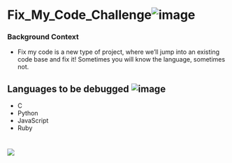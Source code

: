 # Fix_My_Code_Challenge![image](https://github.com/Joseph-Chukwudiegwu/Fix_My_Code_Challenge/assets/117829502/a99dd084-0b94-4971-a89b-a54ed19871fc)


### Background Context
- Fix my code is a new type of project, where we’ll jump into an existing code base and fix it!  Sometimes you will know the language, sometimes not.
## Languages to be debugged ![image](https://github.com/Joseph-Chukwudiegwu/Fix_My_Code_Challenge/assets/117829502/60e75cd3-bb51-4c99-b1a8-401db19bcdf9)

* C
* Python
* JavaScript 
* Ruby
#
![](https://media.geeksforgeeks.org/wp-content/cdn-uploads/20200305191534/How-to-Approach-a-Coding-Problem.png)
